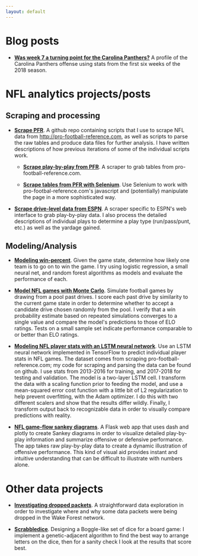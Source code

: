 ```yaml
---
layout: default
---
```


# Blog posts

* [**Was week 7 a turning point for the Carolina Panthers?**](https://www.catscratchreader.com/2018/10/31/18038790/was-week-7-a-turning-point-carolina-panthers-baltimore-ravens-nfc-south)
A profile of the Carolina Panthers offense using stats from the first six weeks of the 2018 season.

# NFL analytics projects/posts


## Scraping and processing

* [**Scrape PFR**](https://github.com/ewelchman/scrape_pfr).
A github repo containing scripts that I use to scrape NFL data from <http://pro-football-reference.com>, as well as scripts to parse the raw tables and produce data files for further analysis. 
I have written descriptions of how previous iterations of some of the individual scripts work.

  * [**Scrape play-by-play from PFR**](https://nbviewer.jupyter.org/url/ewelchman.github.io/projects/pbp_data_acquisition.ipynb).
A scraper to grab tables from pro-football-reference.com.

  * [**Scrape tables from PFR with Selenium**](https://nbviewer.jupyter.org/url/ewelchman.github.io/projects/pfr_scraper_selenium.ipynb).
 Use Selenium to work with pro-footbal-reference.com's javascript and (potentially) manipulate the page in a more sophisticated way.

* [**Scrape drive-level data from ESPN**](https://nbviewer.jupyter.org/url/ewelchman.github.io/projects/espn_scraper.ipynb).
A scraper specific to ESPN's web interface to grab play-by-play data. I also process the detailed descriptions of individual plays to determine a play type (run/pass/punt, etc.) as well as the yardage gained.

## Modeling/Analysis

* [**Modeling win-percent**](https://nbviewer.jupyter.org/url/ewelchman.github.io/projects/modeling_winpct.ipynb).
Given the game state, determine how likely one team is to go on to win the game. I try using logistic regression, a small neural net, and random forest algorithms as models and evaluate the performance of each.

* [**Model NFL games with Monte Carlo**](https://nbviewer.jupyter.org/url/ewelchman.github.io/projects/montecarlo_games.ipynb).
Simulate football games by drawing from a pool past drives. I score each past drive by similarity to the current game state in order to determine whether to accept a candidate drive chosen randomly from the pool. I verify that a win probability estimate based on repeated simulations converges to a single value and compare the model's predictions to those of ELO ratings. Tests on a small sample set indicate performance comparable to or better than ELO ratings.

* [**Modeling NFL player stats with an LSTM neural network**](https://nbviewer.jupyter.org/url/ewelchman.github.io/projects/playerstats_lstm.ipynb). 
Use an LSTM neural network implemented in TensorFlow to predict individual player stats in NFL games. The dataset comes from scraping pro-football-reference.com; my code for scraping and parsing the data can be found on github. I use stats from 2013-2016 for training, and 2017-2018 for testing and validation. The model is a two-layer LSTM cell. I transform the data with a scaling function prior to feeding the model, and use a mean-squared error cost function with a little bit of L2 regularization to help prevent overfitting, with the Adam optimizer. I do this with two different scalers and show that the results differ wildly. Finally, I transform output back to recognizable data in order to visually compare predictions with reality.


* [**NFL game-flow sankey diagrams**](https://github.com/ewelchman/sankey_app).
A Flask web app that uses dash and plotly to create Sankey diagrams in order to visualize detailed play-by-play information and summarize offensive or defensive performance. The app takes raw play-by-play data to create a dynamic illustration of offensive performance. This kind of visual aid provides instant and intuitive understanding that can be difficult to illustrate with numbers alone.

# Other data projects

* [**Investigating dropped packets**](https://nbviewer.jupyter.org/url/ewelchman.github.io/projects/dropped_packets.ipynb). 
A straightforward data exploration in order to investigate where and why some data packets were being dropped in the Wake Forest network.

* [**Scrabbledice**](https://nbviewer.jupyter.org/url/ewelchman.github.io/projects/scrabbledice.ipynb).
Designing a Boggle-like set of dice for a board game: I implement a genetic-adjacent algorithm to find the best way to arrange letters on the dice, then for a sanity check I look at the results that score best.
